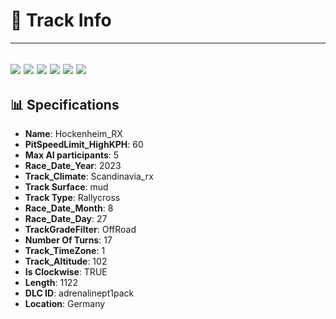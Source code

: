 # 🏁 Track Info

---
![](image_1.jpg)
![](image_2.jpg)
![](image_3.jpg)
![](image_4.jpg)
![](image_5.jpg)
![](image_6.jpg)
---

## 📊 Specifications

- **Name**: Hockenheim_RX
- **PitSpeedLimit_HighKPH**: 60
- **Max AI participants**: 5
- **Race_Date_Year**: 2023
- **Track_Climate**: Scandinavia_rx
- **Track Surface**: mud
- **Track Type**: Rallycross
- **Race_Date_Month**: 8
- **Race_Date_Day**: 27
- **TrackGradeFilter**: OffRoad
- **Number Of Turns**: 17
- **Track_TimeZone**: 1
- **Track_Altitude**: 102
- **Is Clockwise**: TRUE
- **Length**: 1122
- **DLC ID**: adrenalinept1pack
- **Location**: Germany
